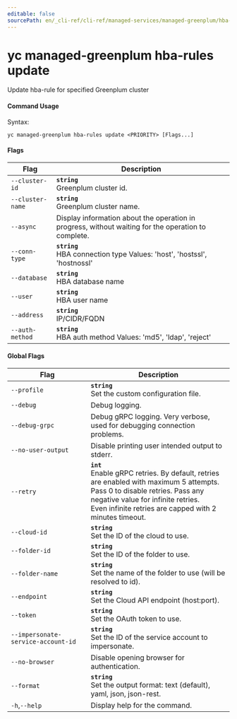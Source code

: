 ```yaml
---
editable: false
sourcePath: en/_cli-ref/cli-ref/managed-services/managed-greenplum/hba-rules/update.md
---
```


# yc managed-greenplum hba-rules update

Update hba-rule for specified Greenplum cluster

#### Command Usage

Syntax: 

`yc managed-greenplum hba-rules update <PRIORITY> [Flags...]`

#### Flags

| Flag | Description |
|----|----|
|`--cluster-id`|<b>`string`</b><br/>Greenplum cluster id.|
|`--cluster-name`|<b>`string`</b><br/>Greenplum cluster name.|
|`--async`|Display information about the operation in progress, without waiting for the operation to complete.|
|`--conn-type`|<b>`string`</b><br/>HBA connection type Values: 'host', 'hostssl', 'hostnossl'|
|`--database`|<b>`string`</b><br/>HBA database name|
|`--user`|<b>`string`</b><br/>HBA user name|
|`--address`|<b>`string`</b><br/>IP/CIDR/FQDN|
|`--auth-method`|<b>`string`</b><br/>HBA auth method Values: 'md5', 'ldap', 'reject'|

#### Global Flags

| Flag | Description |
|----|----|
|`--profile`|<b>`string`</b><br/>Set the custom configuration file.|
|`--debug`|Debug logging.|
|`--debug-grpc`|Debug gRPC logging. Very verbose, used for debugging connection problems.|
|`--no-user-output`|Disable printing user intended output to stderr.|
|`--retry`|<b>`int`</b><br/>Enable gRPC retries. By default, retries are enabled with maximum 5 attempts.<br/>Pass 0 to disable retries. Pass any negative value for infinite retries.<br/>Even infinite retries are capped with 2 minutes timeout.|
|`--cloud-id`|<b>`string`</b><br/>Set the ID of the cloud to use.|
|`--folder-id`|<b>`string`</b><br/>Set the ID of the folder to use.|
|`--folder-name`|<b>`string`</b><br/>Set the name of the folder to use (will be resolved to id).|
|`--endpoint`|<b>`string`</b><br/>Set the Cloud API endpoint (host:port).|
|`--token`|<b>`string`</b><br/>Set the OAuth token to use.|
|`--impersonate-service-account-id`|<b>`string`</b><br/>Set the ID of the service account to impersonate.|
|`--no-browser`|Disable opening browser for authentication.|
|`--format`|<b>`string`</b><br/>Set the output format: text (default), yaml, json, json-rest.|
|`-h`,`--help`|Display help for the command.|
